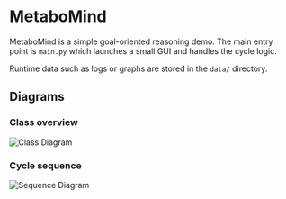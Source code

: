 # MetaboMind

MetaboMind is a simple goal-oriented reasoning demo. The main entry point is
`main.py` which launches a small GUI and handles the cycle logic.

Runtime data such as logs or graphs are stored in the `data/` directory.

## Diagrams

### Class overview

![Class Diagram](https://www.plantuml.com/plantuml/png/RP512i8m44NtFKKlq2j8GQIuA8AuwNACOnfC9pAPBdfxQMaqYTaD_tzctcTQBy0oJxPI5holUp0KHXIuk-EYBEvAvy3sGA2Hlvd9yP9gPn8aCOuwXlUuYrTyMbIhUY9jA6oymKiIOJ0q0EaBgn6zC8ZZQcMgc-QG44NpviLikPTIvkuVMXueCiKhjrHM-zUiW92P2NieMxhQ8ZtMNtq0)

### Cycle sequence

![Sequence Diagram](https://www.plantuml.com/plantuml/png/XP8nQyCm48Lt_OeZKpgqFq1329JIoHGA7JA9gtHr1F99IETI__j87j8uDcGJttjwUdVeM0IpZ4DGQ2Lc-2gKLQh8Mv-G1NO3Udv9qmwmG5VF2xKZmU_uEjb02_uUCNJ8sD-bTJJ4F6qfd_GJo8gF_CQzvsNSoVC9kV_8zan5CjQcgZM5vyFSIOFdD0e8_ObgO1R-ksd88vjX1iOsic_M9tNZQLSstj7Wo7f7PeYEzgiRDuDgw4bCNy7QjfXRGs5CvHnbRRnVGmjbgat8vAlqC1-TCv9z2YJbSHdy9LFHLl9rlvdA64GTYLtxB1S0)
